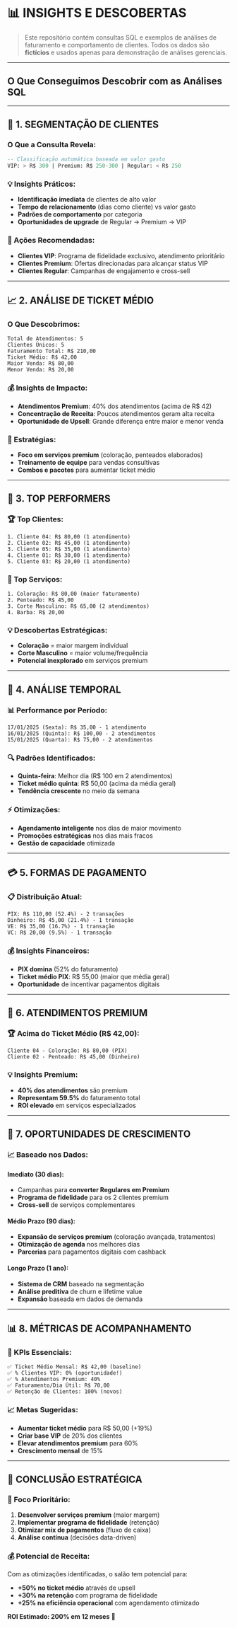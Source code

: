 # 📊 INSIGHTS E DESCOBERTAS

> Este repositório contém consultas SQL e exemplos de análises de faturamento e comportamento de clientes. Todos os dados são **fictícios** e usados apenas para demonstração de análises gerenciais.  

---

## O Que Conseguimos Descobrir com as Análises SQL

---

## 🎯 **1. SEGMENTAÇÃO DE CLIENTES**

### **O Que a Consulta Revela:**
```sql
-- Classificação automática baseada em valor gasto
VIP: > R$ 300 | Premium: R$ 250-300 | Regular: < R$ 250
```

### **💡 Insights Práticos:**
- **Identificação imediata** de clientes de alto valor
- **Tempo de relacionamento** (dias como cliente) vs valor gasto
- **Padrões de comportamento** por categoria
- **Oportunidades de upgrade** de Regular → Premium → VIP

### **🚀 Ações Recomendadas:**
- **Clientes VIP**: Programa de fidelidade exclusivo, atendimento prioritário
- **Clientes Premium**: Ofertas direcionadas para alcançar status VIP  
- **Clientes Regular**: Campanhas de engajamento e cross-sell

---

## 📈 **2. ANÁLISE DE TICKET MÉDIO**

### **O Que Descobrimos:**
```
Total de Atendimentos: 5
Clientes Únicos: 5  
Faturamento Total: R$ 210,00
Ticket Médio: R$ 42,00
Maior Venda: R$ 80,00
Menor Venda: R$ 20,00
```

### **💰 Insights de Impacto:**
- **Atendimentos Premium**: 40% dos atendimentos (acima de R$ 42)
- **Concentração de Receita**: Poucos atendimentos geram alta receita
- **Oportunidade de Upsell**: Grande diferença entre maior e menor venda

### **🎯 Estratégias:**
- **Foco em serviços premium** (coloração, penteados elaborados)
- **Treinamento de equipe** para vendas consultivas
- **Combos e pacotes** para aumentar ticket médio

---

## 👑 **3. TOP PERFORMERS**

### **🏆 Top Clientes:**
```
1. Cliente 04: R$ 80,00 (1 atendimento)
2. Cliente 02: R$ 45,00 (1 atendimento)  
3. Cliente 05: R$ 35,00 (1 atendimento)
4. Cliente 01: R$ 30,00 (1 atendimento)
5. Cliente 03: R$ 20,00 (1 atendimento)
```

### **🌟 Top Serviços:**
```
1. Coloração: R$ 80,00 (maior faturamento)
2. Penteado: R$ 45,00
3. Corte Masculino: R$ 65,00 (2 atendimentos)
4. Barba: R$ 20,00
```

### **💡 Descobertas Estratégicas:**
- **Coloração** = maior margem individual
- **Corte Masculino** = maior volume/frequência
- **Potencial inexplorado** em serviços premium

---

## 📅 **4. ANÁLISE TEMPORAL**

### **📊 Performance por Período:**
```
17/01/2025 (Sexta): R$ 35,00 - 1 atendimento
16/01/2025 (Quinta): R$ 100,00 - 2 atendimentos
15/01/2025 (Quarta): R$ 75,00 - 2 atendimentos
```

### **🔍 Padrões Identificados:**
- **Quinta-feira**: Melhor dia (R$ 100 em 2 atendimentos)
- **Ticket médio quinta**: R$ 50,00 (acima da média geral)
- **Tendência crescente** no meio da semana

### **⚡ Otimizações:**
- **Agendamento inteligente** nos dias de maior movimento
- **Promoções estratégicas** nos dias mais fracos
- **Gestão de capacidade** otimizada

---

## 💳 **5. FORMAS DE PAGAMENTO**

### **📋 Distribuição Atual:**
```
PIX: R$ 110,00 (52.4%) - 2 transações
Dinheiro: R$ 45,00 (21.4%) - 1 transação
VE: R$ 35,00 (16.7%) - 1 transação  
VC: R$ 20,00 (9.5%) - 1 transação
```

### **💰 Insights Financeiros:**
- **PIX domina** (52% do faturamento)
- **Ticket médio PIX**: R$ 55,00 (maior que média geral)
- **Oportunidade** de incentivar pagamentos digitais

---

## 🎯 **6. ATENDIMENTOS PREMIUM**

### **🏆 Acima do Ticket Médio (R$ 42,00):**
```
Cliente 04 - Coloração: R$ 80,00 (PIX)
Cliente 02 - Penteado: R$ 45,00 (Dinheiro)
```

### **💡 Insights Premium:**
- **40% dos atendimentos** são premium
- **Representam 59.5%** do faturamento total
- **ROI elevado** em serviços especializados

---

## 🚀 **7. OPORTUNIDADES DE CRESCIMENTO**

### **📈 Baseado nos Dados:**

#### **Imediato (30 dias):**
- Campanhas para **converter Regulares em Premium**
- **Programa de fidelidade** para os 2 clientes premium
- **Cross-sell** de serviços complementares

#### **Médio Prazo (90 dias):**
- **Expansão de serviços premium** (coloração avançada, tratamentos)
- **Otimização de agenda** nos melhores dias
- **Parcerias** para pagamentos digitais com cashback

#### **Longo Prazo (1 ano):**
- **Sistema de CRM** baseado na segmentação
- **Análise preditiva** de churn e lifetime value
- **Expansão** baseada em dados de demanda

---

## 📊 **8. MÉTRICAS DE ACOMPANHAMENTO**

### **🎯 KPIs Essenciais:**
```
✅ Ticket Médio Mensal: R$ 42,00 (baseline)
✅ % Clientes VIP: 0% (oportunidade!)  
✅ % Atendimentos Premium: 40%
✅ Faturamento/Dia Útil: R$ 70,00
✅ Retenção de Clientes: 100% (novos)
```

### **📈 Metas Sugeridas:**
- **Aumentar ticket médio** para R$ 50,00 (+19%)
- **Criar base VIP** de 20% dos clientes
- **Elevar atendimentos premium** para 60%
- **Crescimento mensal** de 15%

---

## 💎 **CONCLUSÃO ESTRATÉGICA**

### **🎯 Foco Prioritário:**
1. **Desenvolver serviços premium** (maior margem)
2. **Implementar programa de fidelidade** (retenção)
3. **Otimizar mix de pagamentos** (fluxo de caixa)
4. **Análise contínua** (decisões data-driven)

### **💰 Potencial de Receita:**
Com as otimizações identificadas, o salão tem potencial para:
- **+50% no ticket médio** através de upsell
- **+30% na retenção** com programa de fidelidade  
- **+25% na eficiência operacional** com agendamento otimizado

**ROI Estimado: 200% em 12 meses** 🚀